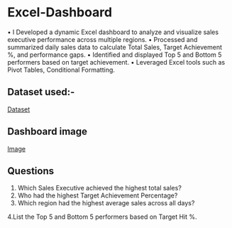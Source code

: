 # Excel-Dashboard
• I Developed a dynamic Excel dashboard to analyze and visualize sales executive performance across multiple regions.
•	Processed and summarized daily sales data to calculate Total Sales, Target Achievement %, and performance gaps.
•	Identified and displayed Top 5 and Bottom 5 performers based on target achievement.
•	Leveraged Excel tools such as Pivot Tables, Conditional Formatting.
## Dataset used:-
<a href="https://github.com/RinkyPathak/Excel-Dashboard/blob/main/Excel%20project.xlsm">Dataset</a>
## Dashboard image
<a href= "https://github.com/RinkyPathak/Excel-Dashboard/blob/main/Dashboard_Screenshot.png">Image</a>
## Questions
1. Which Sales Executive achieved the highest total sales?
2. Who had the highest Target Achievement Percentage?
3. Which region had the highest average sales across all days?


4.List the Top 5 and Bottom 5 performers based on Target Hit %.
